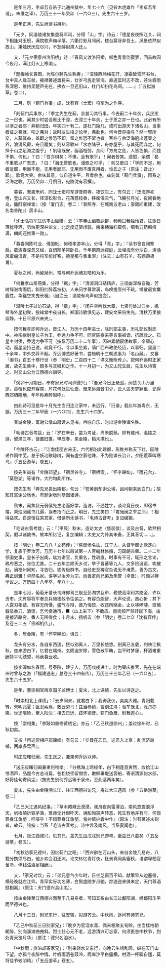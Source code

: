 <!-- { "loadSidebar": true } -->
　　是年三月，李卓吾自杀于北通州狱中，年七十六（见铃木虎雄作「李卓吾年谱」，朱维之译）。万历三十一年癸卯（一六○三），先生六十三岁。

　　是年正月，先生尚读书泉州。

　　「元夕，同温陵诸友集童将军祠，分得「山」字」诗云：『德星夜夜照江关，祠下相逢对玉班，满院歌声梅半落，六衢灯影月同闲，楼台莫讶非吾土，风景依然似故山，秉烛厌厌应尽兴，不愁醉尉滞人还』。

　　又，「元夕宿泉州洛阳桥」诗：『春风又渡洛阳桥，柳色青青伴寂寥，回首故园今夜月，满江灯火上寒潮』。

　　「题梅岭长春图，为陈尔聘先生称寿」：『温陵西岭梅花开，凌霜破雪环书台，台中真人缘玉杖，被襟著述垂将来，壮岁弓旌走宦海，直道匡时志不改，苍生霖雨系深恩，维持吴楚声先在，拂衣一旦还旧山，杜门却扫花鸟间。……』（「五狱游草」卷二）。

　　二月，刻「蓟门兵事」成，沈有容（士宏）将军为之作序。

　　「刻蓟门兵事序」：『季立先生在蓟，余甚习其行事。今去蓟二十年余，兵民思之一日也。闻其少时尝设皋比于漳，去漳三十年余，士子思之亦一日也。此必有所以渐之者耶！弃蓟归田，年实四十有二，遂杜门隐几，或时出游天下诸名山，当事者征之弗就、叩之弗对；故时友生招之论学，弗赴也。何今昔异操与？然一臂所交，人获其益，盖即之惟恐不即，留之惟恐不留也者。客冬与余泛海遶出蓬壶之外，浪涌风颠，舟且覆矣；则从容歌曰「水亦陆乎，舟亦屋乎，与其死而弃之，何择于山之足海之腹乎」！帆墙既安，酾酒相劳，余问「方舟之危，人皆色惧，而独不惧，何也」？曰：「吾亦惧矣；不惧，且有歌乎」！闻者皆笑。酒酣，余谓「曷不重歌以广吾志」？曰：「海无赘歌也。漫歌之可乎」！则又歌曰：「学而不足，用者耻耶，用而不能，无用者鄙耶，无用而不废真用者，谁氏之子（原注：音止）耶」。歌竟大笑。余味其意，似自道生平，且憬余也。兹刻其「蓟门兵事」，因系之泛海之歌。万历癸卯二月朔日，宛陵沈有容撰』。

　　暮春，至嘉禾屿，同沈士宏将军游普照寺。夜饮岩上，有句云：『泛海游初倦，登山兴又长，径深松影合，花落荔枝香，移席侵云气，飞觞引月光，夜间看绝岛，酩酊宿禅堂』（按「厦门志」卷二：『普照寺，在城南五老山；康熙间重建，改名南普陀』）居丰山。

　　「沈士弘将军过访丰山赋赠」云：『丰寺山幽麋鹿群，频频过我独怜君，征歌日落犹呼酒，剪烛更深并论文，北走度辽驱虏骑，南来横海扫蛮氛，细看刀箭瘢痕满，麟阁还推第一勋』。

　　「暮春同陈时业、傅国毗、何稚孝游丰山，分得「青」字」：『读书曾自闭寒扃，载酒春深忽又经，百仞羚羊常卧石，千年鹦鹉远窥庭，云埋海岸分沙白，涛涌风雷逼汉青，不是将军能好客，德星那与集重溟』（注云：山有石羊、石鹦鹉极肖）。

　　夏秋之间，尚留泉州，常与何乔远诸友唱和为乐。

　　「何稚孝山房燕集，分得「裾」字」：『清源洞口结精庐，三径幽深每自锄，芳树绿滋梅雨后，斜阳红醉荔枝初，人来问字尊常满，鸟唤提壶兴不疏，懒散最宜麋鹿性，华筵空笑曳长裾』（自注云：温陵有鸟声似提壶）。

　　「温陵七子过访石湖，得「章」字」：『闭户空吟伐木章，七贤何处过江乡，携琴海外星初聚，投辖堂中夜自长，郑国诗歌俱见志，建安文采倍生光，清秋万里狼烟静，十日平原兴未央』。

　　按何稚孝即何乔远，晋江人，万历十四年进士，除刑部主事，历礼部仪制郎中。神宗欲封皇长子为王，乔远力争不可，同官陈泰来等言事被谪，抗疏救之。石星主封倭，乔远力争不可（按系万历二十二年事），因进累朝驭倭故事，帝颇心动，而星坚持己说，疏竟不行。寻以事坐累，谪广西布政使经历，以事归。里居二十余年，中外交荐不起。乔远博览好著书，尝辑明十三朝遗事为「名山藏」、又纂「闽书」百五十卷行世（参「明史」二百四十二「洪文衡附传」）。按何乔远时正家居，故先生集中，颇多与其唱和之作。十一月初一，为又山兄生辰，先生以诗寄之。时又山公为江西德兴训导。

　　「癸卯十月朔日，奉寄家兄时司训德兴」：『吾兄今日正悬弧，闽楚关山万里途，苜蓿也应开客席，芹花何处进仙壶，雁来远海音书少，云人遥天梦寐徂，记得西郊栖隐地，年年称寿醉酣呼』。

　　由此诗可见是年十月先生当归连江家中，未远行。「旧谱」载此年游粤东，无据。万历三十二年甲辰（一六○四），先生六十四岁。

　　春游金陵，寓谢公墩山房读未见书，吟咏自乐，时出游金陵诸名胜。

　　「毛诗古音考跋」云：『岁在辛丑，尝为考证，尚未脱稿，即有建州、温陵之游，留滞三年，徒置旧箧。甲辰春，来金陵，稿未携也』。

　　「今陵怀古云」：『江南佳丽古来无，六代相沿此建都，形胜并称天下壮，园陵递作雨中芜。总于妖冶歌琼树，间有虚空慕他珠，不为贻谋长治计，夕阳荒草叫寒乌』（「五岳游草」卷五）。

　　按先生尚有「金陵郊望」、「宿灵谷寺」、「宿栖霞」、「怀李皞如」、「雨花台」、「莫愁湖」等诸作，大约均此所作。

　　按先生有「奔先兄丧出南都」句云：『苍黄别却谢公墩，凶问朝来到白门』；故知其寓谢公墩也。有题谢墩别墅图诸诗。

　　秋末，闻焦状元弱侯先生老而好学，造访，不通姓字，谈论竟日夜，即宿书楼，秉烛阅藏书几遍，误者指而正之。明日，先生笑曰：『君殆闽之季立耶』！相得益欢。自是恒往来其家，借读所未读书，「毛诗古音考」复加编辑。

　　「毛诗古音考跋」云：『（甲辰）秋末，造访太史（焦弱侯），谈及古音，欣然相契，假以诸韵书。故本所忆记，复加编辑；太史又为补其未备，正其音切……』。

　　按「明史」卷二八八「文苑传」：『焦弱侯名竑，江宁人。从督学御史耿定向学，复质于罗汝芳。万历十七年以殿试第一人官翰林修撰，习国朝典章。二十二年领国史事，皇长子出阁，竑为讲官，负重名，性疏直，时事有不可，辄形之言论，政府恶之，张位尤甚。二十五年主顺天乡试，举子曹蕃等九人，文多险诞语，竑被劾，谪福州同知，寻告归。竑传极群书，自经史至裨官杂说无不淹贯，善为古文，典正训雅！卓然名家。讲学以汝芳为宗，而善定向兄弟及朱赘（卓吾），时颇以禅学议之。万历四十八年卒，年八十』。

　　是年七月，葡萄牙番长韦麻郎驾三舰至彭湖求互市，税使高寀利其赂金，许以贡市。沈有容将军奉总兵施德政令往谕之。有容负胆智，大声论说，酋心折；其下人露刃相诘，有容无所慑，盛气与辩，酋乃悔悟，收还所赂金，止以哆啰嗹、玻璃器及番刀、酒馈，乞代奏通市，■〈山上采下〉不敢应。而抚按严禁奸民下海，由是接济路穷。番人无所得食；十月末，扬帆去（参「明史」卷二七○「沈有容传」及卷三二五「佛郎机传」）。

　　冬，居金陵，有「怀李皞如」诗云：

　　龙头有分水，各自东西流，恍似别离人，万里长悠悠。别离已五载，判袂江枫秋，兹来游白下，忆君在端州。玄阴迫岁除，雪色散平畴，岂不时梦寐，杯酒难重酬持平切跂望，岭表暮云收。

　　按李皞如名春熙，号泰阶，建宁人，万历戊戌进士。时为肇庆推官，先在在端州时曾与之游（「福建通志」总卷三十四有传）。万历三十三年乙巳（一六○五），先生六十五岁。

　　是年，董崇相官南京国子监博士；夏末，北上课绩，先生以诗送之。

　　「时崇相北上课绩」：『去岁闽来，就君白下；我诲我仪，奕奕大雅。青阳载转，朱明兆夏；匪忍索离，敢云絷马！兹当奏绩，言别江浔；驱车既北，泛舟亦南。世途阻险，至人陆沈；相去日远，跂怀德音。蓟门鱼雁，慰我遐心』。

　　按「崇相集」「李跂如重修黄栖记」亦云：「乙巳秋道徐州」；盖过徐州时，已秋初矣。

　　又按「再送崇相户部课绩」有句云：「岁昔在乙巳，送君入上京；乱流济扁棹，两岸多莺声』。

　　时庄应曙归闽，先生送之，兼柬何乔远以诗。

　　「送庄应曙归闽兼柬何稚孝」：『分携海上两经年，白下相逢意爽然，收拾江山惟酒声，品题今古总诗篇。苍松绕径留僧舍，嫩柳垂堤送客船，寄语清源何水部，好将佳句寄风尘』（按先生别何乔远等于泉州，至此适两年矣）。

　　夏末，先生由金陵溯长江，往江西德兴访兄，舟过大江遇风（参「五岳游草」卷二）

　　「乙巳大江遇风纪事」：『草木飕飕云漠漠，我舟夜向雷潭泊，南风忽震浪浮天，帆樯颠折铁茅落，篙师无计但呼天，满船恸哭声转恶，死生有地并有时，何惜葬身江鱼壑；吁嗟乎！不惜葬身江鱼壑，鬼神慎护囊中作』（原注：时有著述未刻者，故云。铭按：当系「毛诗古音考」。诗中言及南风，当系夏闻也）。

　　七月，抵江西德兴，见其兄。盖先生由戊戌别兄游粤，至兹已八载矣（「五岳游草」卷五）。

　　「初秋访家兄德兴，因忆蓟门之晤」：『西兴僻在万山头，来自金陵几易舟，八载分携须尽白，他乡欢会泪还流。论文转忆青灯夜，抚景真同紫塞秋，谁谓卑栖官舍冷，俸钱沽酒足相酬』。

　　又，「家兄对饮」云：『弟兄意气少年时，日坐芝窗百不知，献策早从边塞役，横经晚就右江师。青萍实讶功名薄，白鬓虚随岁月驰，踪迹迩来俱未定，天门尊酒慰相离』（原注：天门德兴县山名）。

　　按由金陵至江西德兴而至于几易舟者，可知其系由长江过鄱阳湖，经鄱阳乐平而至德兴也。

　　八月十三日，别兄东行，往安徽，拟游齐云。中秋雨，途间有诗寄兄。

　　「乙己中秋前三日别家兄」：『晚岁为官洎水涯、偶来相聚五旬赊，坐当桂柏朝朝醉，别向溪滩曲曲斜。烈士壮心元不老，远游清兴可忘家，何须更恋中秋节，到处青天览月华』（原注：德兴名洎水）。

　　「中秋雨；旅泊却寄家兄」：『别来饶水又东行，向晚云生鸠乱鸣，纵在天门山下望，亦孤今夜醉中情。片帆雨洒苍葭冷，两岸沙平白露横，村酒一杯聊自适，莫将佳节较阴晴』（「五岳游草」卷五）。

